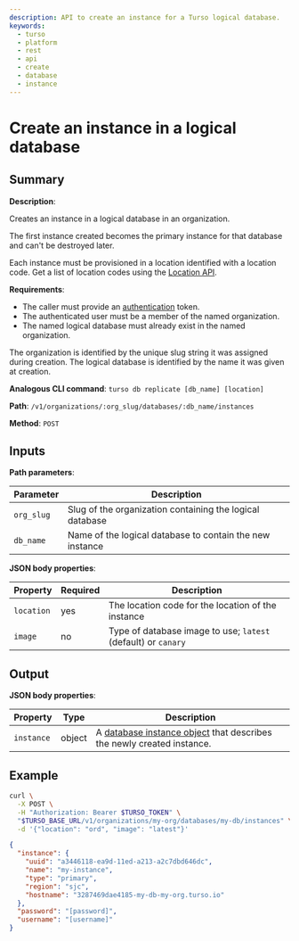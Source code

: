 ```yaml
---
description: API to create an instance for a Turso logical database.
keywords:
  - turso
  - platform
  - rest
  - api
  - create
  - database
  - instance
---
```


# Create an instance in a logical database

## Summary

**Description**:

Creates an instance in a logical database in an organization.

The first instance created becomes the primary instance for that database and
can't be destroyed later.

Each instance must be provisioned in a location identified with a location code.
Get a list of location codes using the [Location API].

**Requirements**:

- The caller must provide an [authentication] token.
- The authenticated user must be a member of the named organization.
- The named logical database must already exist in the named organization.

The organization is identified by the unique slug string it was assigned during
creation.  The logical database is identified by the name it was given at
creation.

**Analogous CLI command**: `turso db replicate [db_name] [location]`

**Path**: `/v1/organizations/:org_slug/databases/:db_name/instances`

**Method**: `POST`

## Inputs

**Path parameters**:

| Parameter | Description |
| --- | --- |
| `org_slug`| Slug of the organization containing the logical database |
| `db_name` | Name of the logical database to contain the new instance |

**JSON body properties**:

| Property | Required | Description |
| --- | --- | --- |
| `location` | yes | The location code for the location of the instance |
| `image` | no | Type of database image to use; `latest` (default) or `canary` |

## Output

**JSON body properties**:

| Property | Type | Description |
| --- | --- | --- |
| `instance` | object | A [database instance object] that describes the newly created instance. |

## Example

```bash
curl \
  -X POST \
  -H "Authorization: Bearer $TURSO_TOKEN" \
  "$TURSO_BASE_URL/v1/organizations/my-org/databases/my-db/instances" \
  -d '{"location": "ord", "image": "latest"}'
```

```json
{
  "instance": {
    "uuid": "a3446118-ea9d-11ed-a213-a2c7dbd646dc",
    "name": "my-instance",
    "type": "primary",
    "region": "sjc",
    "hostname": "3287469dae4185-my-db-my-org.turso.io"
  },
  "password": "[password]",
  "username": "[username]"
}
```

<!-- TODO username / password gone -->

[authentication]: /reference/platform-rest-api/#authentication
[Location API]: /reference/platform-rest-api/location
[database instance object]: /reference/platform-rest-api/instance#database-instance-object